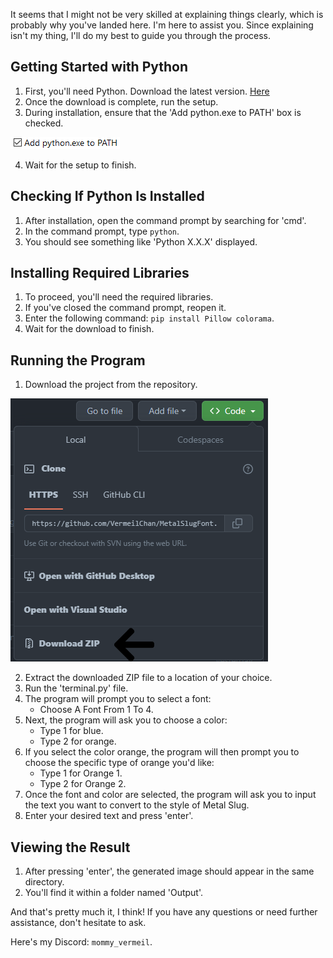 It seems that I might not be very skilled at explaining things clearly, which is probably why you've landed here. I'm here to assist you. Since explaining isn't my thing, I'll do my best to guide you through the process.

## Getting Started with Python
1. First, you'll need Python. Download the latest version. [Here](https://www.python.org/downloads/)
2. Once the download is complete, run the setup.
3. During installation, ensure that the 'Add python.exe to PATH' box is checked.

![Check Box](Assets/GUIDE/Python-Path.png)

4. Wait for the setup to finish.

## Checking If Python Is Installed
1. After installation, open the command prompt by searching for 'cmd'.
2. In the command prompt, type `python`.
3. You should see something like 'Python X.X.X' displayed.

## Installing Required Libraries
1. To proceed, you'll need the required libraries.
2. If you've closed the command prompt, reopen it.
3. Enter the following command: `pip install Pillow colorama`.
4. Wait for the download to finish.

## Running the Program
1. Download the project from the repository.

![Repo Download](Assets/GUIDE/REPO-DOWNLOAD.png)

2. Extract the downloaded ZIP file to a location of your choice.
3. Run the 'terminal.py' file.
4. The program will prompt you to select a font:
   - Choose A Font From 1 To 4.
5. Next, the program will ask you to choose a color:
   - Type 1 for blue.
   - Type 2 for orange.
6. If you select the color orange, the program will then prompt you to choose the specific type of orange you'd like:
   - Type 1 for Orange 1.
   - Type 2 for Orange 2.
7. Once the font and color are selected, the program will ask you to input the text you want to convert to the style of Metal Slug.
8. Enter your desired text and press 'enter'.
## Viewing the Result
1. After pressing 'enter', the generated image should appear in the same directory.
2. You'll find it within a folder named 'Output'.

And that's pretty much it, I think! If you have any questions or need further assistance, don't hesitate to ask.

Here's my Discord: `mommy_vermeil`.

